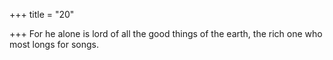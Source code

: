 +++
title = "20"

+++
For he alone is lord of all the good things of the earth,
the rich one who most longs for songs.